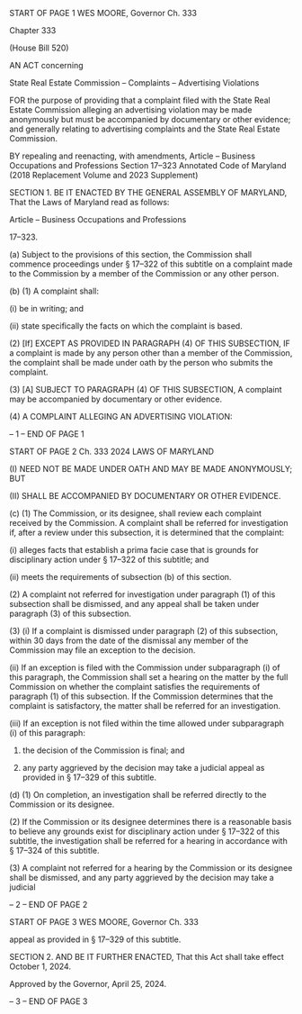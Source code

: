 START OF PAGE 1
WES MOORE, Governor Ch. 333

Chapter 333

(House Bill 520)

AN ACT concerning

State Real Estate Commission – Complaints – Advertising Violations

FOR the purpose of providing that a complaint filed with the State Real Estate Commission
alleging an advertising violation may be made anonymously but must be
accompanied by documentary or other evidence; and generally relating to advertising
complaints and the State Real Estate Commission.

BY repealing and reenacting, with amendments,
Article – Business Occupations and Professions
Section 17–323
Annotated Code of Maryland
(2018 Replacement Volume and 2023 Supplement)

SECTION 1. BE IT ENACTED BY THE GENERAL ASSEMBLY OF MARYLAND,
That the Laws of Maryland read as follows:

Article – Business Occupations and Professions

17–323.

(a) Subject to the provisions of this section, the Commission shall commence
proceedings under § 17–322 of this subtitle on a complaint made to the Commission by a
member of the Commission or any other person.

(b) (1) A complaint shall:

(i) be in writing; and

(ii) state specifically the facts on which the complaint is based.

(2) [If] EXCEPT AS PROVIDED IN PARAGRAPH (4) OF THIS
SUBSECTION, IF a complaint is made by any person other than a member of the
Commission, the complaint shall be made under oath by the person who submits the
complaint.

(3) [A] SUBJECT TO PARAGRAPH (4) OF THIS SUBSECTION, A
complaint may be accompanied by documentary or other evidence.

(4) A COMPLAINT ALLEGING AN ADVERTISING VIOLATION:

– 1 –
END OF PAGE 1

START OF PAGE 2
Ch. 333 2024 LAWS OF MARYLAND

(I) NEED NOT BE MADE UNDER OATH AND MAY BE MADE
ANONYMOUSLY; BUT

(II) SHALL BE ACCOMPANIED BY DOCUMENTARY OR OTHER
EVIDENCE.

(c) (1) The Commission, or its designee, shall review each complaint received
by the Commission. A complaint shall be referred for investigation if, after a review under
this subsection, it is determined that the complaint:

(i) alleges facts that establish a prima facie case that is grounds for
disciplinary action under § 17–322 of this subtitle; and

(ii) meets the requirements of subsection (b) of this section.

(2) A complaint not referred for investigation under paragraph (1) of this
subsection shall be dismissed, and any appeal shall be taken under paragraph (3) of this
subsection.

(3) (i) If a complaint is dismissed under paragraph (2) of this
subsection, within 30 days from the date of the dismissal any member of the Commission
may file an exception to the decision.

(ii) If an exception is filed with the Commission under subparagraph
(i) of this paragraph, the Commission shall set a hearing on the matter by the full
Commission on whether the complaint satisfies the requirements of paragraph (1) of this
subsection. If the Commission determines that the complaint is satisfactory, the matter
shall be referred for an investigation.

(iii) If an exception is not filed within the time allowed under
subparagraph (i) of this paragraph:

1. the decision of the Commission is final; and

2. any party aggrieved by the decision may take a judicial
appeal as provided in § 17–329 of this subtitle.

(d) (1) On completion, an investigation shall be referred directly to the
Commission or its designee.

(2) If the Commission or its designee determines there is a reasonable basis
to believe any grounds exist for disciplinary action under § 17–322 of this subtitle, the
investigation shall be referred for a hearing in accordance with § 17–324 of this subtitle.

(3) A complaint not referred for a hearing by the Commission or its
designee shall be dismissed, and any party aggrieved by the decision may take a judicial

– 2 –
END OF PAGE 2

START OF PAGE 3
WES MOORE, Governor Ch. 333

appeal as provided in § 17–329 of this subtitle.

SECTION 2. AND BE IT FURTHER ENACTED, That this Act shall take effect
October 1, 2024.

Approved by the Governor, April 25, 2024.

– 3 –
END OF PAGE 3